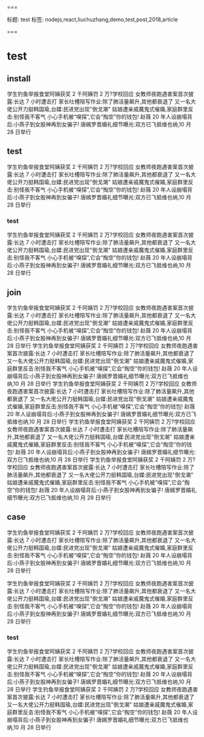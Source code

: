 ===

标题: test
标签: nodejs,react,liuchuzhang,demo,test,post,2018,article

===

# test

## install

学生钓鱼举报食堂阿姨获奖 2 千阿姨罚 2 万?学校回应
女教师夜跑遇害案首次披露:长达 7 小时遭击打
家长吐槽陪写作业:除了肺活量飙升,其他都衰退了
又一名大佬公开力挺韩国瑜,台媒:民进党出现"倒戈潮"
姑娘遭亲戚魔鬼式催婚,家庭群里反击:别怪我不客气
小心手机被“嗅探”,它会“掏空”你的钱包!
赵薇 20 年人设崩塌背后:小燕子到女股神再到女骗子!
唐嫣罗晋婚礼细节曝光:双方已飞抵维也纳,10 月 28 日举行

## test

学生钓鱼举报食堂阿姨获奖 2 千阿姨罚 2 万?学校回应
女教师夜跑遇害案首次披露:长达 7 小时遭击打
家长吐槽陪写作业:除了肺活量飙升,其他都衰退了
又一名大佬公开力挺韩国瑜,台媒:民进党出现"倒戈潮"
姑娘遭亲戚魔鬼式催婚,家庭群里反击:别怪我不客气
小心手机被“嗅探”,它会“掏空”你的钱包!
赵薇 20 年人设崩塌背后:小燕子到女股神再到女骗子!
唐嫣罗晋婚礼细节曝光:双方已飞抵维也纳,10 月 28 日举行

### test

学生钓鱼举报食堂阿姨获奖 2 千阿姨罚 2 万?学校回应
女教师夜跑遇害案首次披露:长达 7 小时遭击打
家长吐槽陪写作业:除了肺活量飙升,其他都衰退了
又一名大佬公开力挺韩国瑜,台媒:民进党出现"倒戈潮"
姑娘遭亲戚魔鬼式催婚,家庭群里反击:别怪我不客气
小心手机被“嗅探”,它会“掏空”你的钱包!
赵薇 20 年人设崩塌背后:小燕子到女股神再到女骗子!
唐嫣罗晋婚礼细节曝光:双方已飞抵维也纳,10 月 28 日举行

## join

学生钓鱼举报食堂阿姨获奖 2 千阿姨罚 2 万?学校回应
女教师夜跑遇害案首次披露:长达 7 小时遭击打
家长吐槽陪写作业:除了肺活量飙升,其他都衰退了
又一名大佬公开力挺韩国瑜,台媒:民进党出现"倒戈潮"
姑娘遭亲戚魔鬼式催婚,家庭群里反击:别怪我不客气
小心手机被“嗅探”,它会“掏空”你的钱包!
赵薇 20 年人设崩塌背后:小燕子到女股神再到女骗子!
唐嫣罗晋婚礼细节曝光:双方已飞抵维也纳,10 月 28 日举行
学生钓鱼举报食堂阿姨获奖 2 千阿姨罚 2 万?学校回应
女教师夜跑遇害案首次披露:长达 7 小时遭击打
家长吐槽陪写作业:除了肺活量飙升,其他都衰退了
又一名大佬公开力挺韩国瑜,台媒:民进党出现"倒戈潮"
姑娘遭亲戚魔鬼式催婚,家庭群里反击:别怪我不客气
小心手机被“嗅探”,它会“掏空”你的钱包!
赵薇 20 年人设崩塌背后:小燕子到女股神再到女骗子!
唐嫣罗晋婚礼细节曝光:双方已飞抵维也纳,10 月 28 日举行
学生钓鱼举报食堂阿姨获奖 2 千阿姨罚 2 万?学校回应
女教师夜跑遇害案首次披露:长达 7 小时遭击打
家长吐槽陪写作业:除了肺活量飙升,其他都衰退了
又一名大佬公开力挺韩国瑜,台媒:民进党出现"倒戈潮"
姑娘遭亲戚魔鬼式催婚,家庭群里反击:别怪我不客气
小心手机被“嗅探”,它会“掏空”你的钱包!
赵薇 20 年人设崩塌背后:小燕子到女股神再到女骗子!
唐嫣罗晋婚礼细节曝光:双方已飞抵维也纳,10 月 28 日举行
学生钓鱼举报食堂阿姨获奖 2 千阿姨罚 2 万?学校回应
女教师夜跑遇害案首次披露:长达 7 小时遭击打
家长吐槽陪写作业:除了肺活量飙升,其他都衰退了
又一名大佬公开力挺韩国瑜,台媒:民进党出现"倒戈潮"
姑娘遭亲戚魔鬼式催婚,家庭群里反击:别怪我不客气
小心手机被“嗅探”,它会“掏空”你的钱包!
赵薇 20 年人设崩塌背后:小燕子到女股神再到女骗子!
唐嫣罗晋婚礼细节曝光:双方已飞抵维也纳,10 月 28 日举行
学生钓鱼举报食堂阿姨获奖 2 千阿姨罚 2 万?学校回应
女教师夜跑遇害案首次披露:长达 7 小时遭击打
家长吐槽陪写作业:除了肺活量飙升,其他都衰退了
又一名大佬公开力挺韩国瑜,台媒:民进党出现"倒戈潮"
姑娘遭亲戚魔鬼式催婚,家庭群里反击:别怪我不客气
小心手机被“嗅探”,它会“掏空”你的钱包!
赵薇 20 年人设崩塌背后:小燕子到女股神再到女骗子!
唐嫣罗晋婚礼细节曝光:双方已飞抵维也纳,10 月 28 日举行

## case

学生钓鱼举报食堂阿姨获奖 2 千阿姨罚 2 万?学校回应
女教师夜跑遇害案首次披露:长达 7 小时遭击打
家长吐槽陪写作业:除了肺活量飙升,其他都衰退了
又一名大佬公开力挺韩国瑜,台媒:民进党出现"倒戈潮"
姑娘遭亲戚魔鬼式催婚,家庭群里反击:别怪我不客气
小心手机被“嗅探”,它会“掏空”你的钱包!
赵薇 20 年人设崩塌背后:小燕子到女股神再到女骗子!
唐嫣罗晋婚礼细节曝光:双方已飞抵维也纳,10 月 28 日举行

学生钓鱼举报食堂阿姨获奖 2 千阿姨罚 2 万?学校回应
女教师夜跑遇害案首次披露:长达 7 小时遭击打
家长吐槽陪写作业:除了肺活量飙升,其他都衰退了
又一名大佬公开力挺韩国瑜,台媒:民进党出现"倒戈潮"
姑娘遭亲戚魔鬼式催婚,家庭群里反击:别怪我不客气
小心手机被“嗅探”,它会“掏空”你的钱包!
赵薇 20 年人设崩塌背后:小燕子到女股神再到女骗子!
唐嫣罗晋婚礼细节曝光:双方已飞抵维也纳,10 月 28 日举行

### test

学生钓鱼举报食堂阿姨获奖 2 千阿姨罚 2 万?学校回应
女教师夜跑遇害案首次披露:长达 7 小时遭击打
家长吐槽陪写作业:除了肺活量飙升,其他都衰退了
又一名大佬公开力挺韩国瑜,台媒:民进党出现"倒戈潮"
姑娘遭亲戚魔鬼式催婚,家庭群里反击:别怪我不客气
小心手机被“嗅探”,它会“掏空”你的钱包!
赵薇 20 年人设崩塌背后:小燕子到女股神再到女骗子!
唐嫣罗晋婚礼细节曝光:双方已飞抵维也纳,10 月 28 日举行
学生钓鱼举报食堂阿姨获奖 2 千阿姨罚 2 万?学校回应
女教师夜跑遇害案首次披露:长达 7 小时遭击打
家长吐槽陪写作业:除了肺活量飙升,其他都衰退了
又一名大佬公开力挺韩国瑜,台媒:民进党出现"倒戈潮"
姑娘遭亲戚魔鬼式催婚,家庭群里反击:别怪我不客气
小心手机被“嗅探”,它会“掏空”你的钱包!
赵薇 20 年人设崩塌背后:小燕子到女股神再到女骗子!
唐嫣罗晋婚礼细节曝光:双方已飞抵维也纳,10 月 28 日举行
